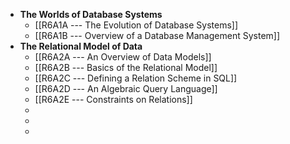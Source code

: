 - **The Worlds of Database Systems**
	- [[R6A1A --- The Evolution of Database Systems]]
	- [[R6A1B --- Overview of a Database Management System]]
- **The Relational Model of Data**
	- [[R6A2A --- An Overview of Data Models]]
	- [[R6A2B --- Basics of the Relational Model]]
	- [[R6A2C --- Defining a Relation Scheme in SQL]]
	- [[R6A2D --- An Algebraic Query Language]]
	- [[R6A2E --- Constraints on Relations]]
	-
	-
	-